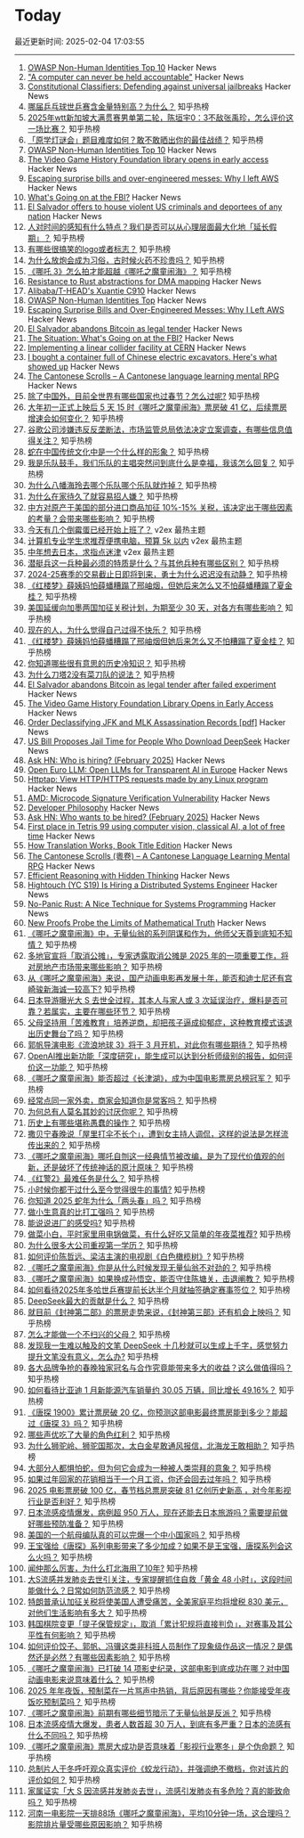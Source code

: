# Today

最近更新时间: 2025-02-04 17:03:55

--- 
1. [OWASP Non-Human Identities Top 10](https://owasp.org/www-project-non-human-identities-top-10/2025/) Hacker News
2. ["A computer can never be held accountable"](https://simonwillison.net/2025/Feb/3/a-computer-can-never-be-held-accountable/) Hacker News
3. [Constitutional Classifiers: Defending against universal jailbreaks](https://www.anthropic.com/research/constitutional-classifiers) Hacker News
4. [哪届乒乓球世乒赛含金量特别高？为什么？](https://www.zhihu.com/question/571948638) 知乎热榜
5. [2025年wtt新加坡大满贯赛男单第二轮，陈垣宇0：3不敌张禹珍，怎么评价这一场比赛？](https://www.zhihu.com/question/11246853151) 知乎热榜
6. [「原学灯谜会」题目难度如何？敢不敢晒出你的最佳战绩？](https://www.zhihu.com/question/11229537475) 知乎热榜
7. [OWASP Non-Human Identities Top 10](https://owasp.org/www-project-non-human-identities-top-10/) Hacker News
8. [The Video Game History Foundation library opens in early access](https://gamehistory.org/vghf-library-launch/) Hacker News
9. [Escaping surprise bills and over-engineered messes: Why I left AWS](https://travisbumgarner.dev/blog/leaving-aws) Hacker News
10. [What's Going on at the FBI?](https://www.lawfaremedia.org/article/the-situation--what-s-going-on-at-the-fbi) Hacker News
11. [El Salvador offers to house violent US criminals and deportees of any nation](https://www.cnn.com/2025/02/03/americas/el-salvador-migrant-deal-marco-rubio-intl-hnk/index.html) Hacker News
12. [人对时间的感知有什么特点？我们是否可以从心理层面最大化地「延长假期」？](https://www.zhihu.com/question/9650260774) 知乎热榜
13. [有哪些很搞笑的logo或者标志？](https://www.zhihu.com/question/285745955) 知乎热榜
14. [为什么放炮会成为习俗，古时候火药不珍贵吗？](https://www.zhihu.com/question/10551590372) 知乎热榜
15. [《哪吒 3》怎么拍才能超越《哪吒之魔童闹海》？](https://www.zhihu.com/question/11100249286) 知乎热榜
16. [Resistance to Rust abstractions for DMA mapping](https://lwn.net/SubscriberLink/1006805/f75d238e25728afe/) Hacker News
17. [Alibaba/T-HEAD's Xuantie C910](https://chipsandcheese.com/p/alibabat-heads-xuantie-c910) Hacker News
18. [OWASP Non-Human Identities Top](https://owasp.org/www-project-non-human-identities-top-10/) Hacker News
19. [Escaping Surprise Bills and Over-Engineered Messes: Why I Left AWS](https://travisbumgarner.dev/blog/leaving-aws) Hacker News
20. [El Salvador abandons Bitcoin as legal tender](https://ticotimes.net/2025/02/02/el-salvador-abandons-bitcoin-as-legal-tender-after-failed-experiment) Hacker News
21. [The Situation: What's Going on at the FBI?](https://www.lawfaremedia.org/article/the-situation--what-s-going-on-at-the-fbi) Hacker News
22. [Implementing a linear collider facility at CERN](https://newsline.linearcollider.org/2025/01/30/implementing-a-linear-collider-facility-at-cern/) Hacker News
23. [I bought a container full of Chinese electric excavators. Here's what showed up](https://electrek.co/2025/02/03/i-bought-a-container-full-of-chinese-electric-excavators-heres-what-showed-up/) Hacker News
24. [The Cantonese Scrolls – A Cantonese language learning mental RPG](https://cantoscrolls.com/) Hacker News
25. [除了中国外，目前全世界有哪些国家也过春节？怎么过呢?](https://www.zhihu.com/question/10847407365) 知乎热榜
26. [大年初一正式上映后 5 天 15 时《哪吒之魔童闹海》票房破 41 亿，后续票房增速会如何变化？](https://www.zhihu.com/question/11212448497) 知乎热榜
27. [谷歌公司涉嫌违反反垄断法，市场监管总局依法决定立案调查，有哪些信息值得关注？](https://www.zhihu.com/question/11246459538) 知乎热榜
28. [蛇在中国传统文化中是一个什么样的形象？](https://www.zhihu.com/question/10335566340) 知乎热榜
29. [我是乐队鼓手，我们乐队的主唱突然问到底什么是幸福，我该怎么回复？](https://www.zhihu.com/question/10919758245) 知乎热榜
30. [为什么八幡海玲去哪个乐队哪个乐队就炸掉？](https://www.zhihu.com/question/11066789007) 知乎热榜
31. [为什么在家待久了就容易招人嫌？](https://www.zhihu.com/question/11092736398) 知乎热榜
32. [中方对原产于美国的部分进口商品加征 10%-15% 关税，该决定出于哪些因素的考量？会带来哪些影响？](https://www.zhihu.com/question/11246969713) 知乎热榜
33. [今天有几个倒霉蛋已经开始上班了？](https://www.v2ex.com/t/1108799) v2ex 最热主题
34. [计算机专业学生求推荐便携电脑，预算 5k 以内](https://www.v2ex.com/t/1108792) v2ex 最热主题
35. [中年想去日本，求指点迷津](https://www.v2ex.com/t/1108789) v2ex 最热主题
36. [潜艇兵这一兵种最必须的特质是什么？与其他兵种有哪些区别？](https://www.zhihu.com/question/10691183980) 知乎热榜
37. [2024-25赛季的交易截止日即将到来，勇士为什么迟迟没有动静？](https://www.zhihu.com/question/11196188797) 知乎热榜
38. [《红楼梦》薛姨妈怕薛蟠糟蹋了邢岫烟，但她后来怎么又不怕薛蟠糟蹋了夏金桂？](https://www.zhihu.com/question/11165206966) 知乎热榜
39. [美国延缓向加墨两国加征关税计划，为期至少 30 天，对各方有哪些影响？](https://www.zhihu.com/question/11229061848) 知乎热榜
40. [现在的人，为什么觉得自己过得不快乐？](https://www.zhihu.com/question/11037822864) 知乎热榜
41. [《红楼梦》薛姨妈怕薛蟠糟蹋了邢岫烟但她后来怎么又不怕糟蹋了夏金桂？](https://www.zhihu.com/question/11165206966) 知乎热榜
42. [你知道哪些很有意思的历史冷知识？](https://www.zhihu.com/question/636695546) 知乎热榜
43. [为什么刀塔2没有菜刀队的说法？](https://www.zhihu.com/question/621478967) 知乎热榜
44. [El Salvador abandons Bitcoin as legal tender after failed experiment](https://ticotimes.net/2025/02/02/el-salvador-abandons-bitcoin-as-legal-tender-after-failed-experiment) Hacker News
45. [The Video Game History Foundation Library Opens in Early Access](https://gamehistory.org/vghf-library-launch/) Hacker News
46. [Order Declassifying JFK and MLK Assassination Records [pdf]](https://www.govinfo.gov/content/pkg/FR-2025-01-31/pdf/2025-02116.pdf) Hacker News
47. [US Bill Proposes Jail Time for People Who Download DeepSeek](https://www.404media.co/senator-hawley-proposes-jail-time-for-people-who-download-deepseek/) Hacker News
48. [Ask HN: Who is hiring? (February 2025)](https://news.ycombinator.com/item?id=42919502) Hacker News
49. [Open Euro LLM: Open LLMs for Transparent AI in Europe](https://openeurollm.eu/launch-press-release) Hacker News
50. [Httptap: View HTTP/HTTPS requests made by any Linux program](https://github.com/monasticacademy/httptap) Hacker News
51. [AMD: Microcode Signature Verification Vulnerability](https://github.com/google/security-research/security/advisories/GHSA-4xq7-4mgh-gp6w) Hacker News
52. [Developer Philosophy](https://qntm.org/devphilo) Hacker News
53. [Ask HN: Who wants to be hired? (February 2025)](https://news.ycombinator.com/item?id=42919500) Hacker News
54. [First place in Tetris 99 using computer vision, classical AI, a lot of free time](https://bpinzone.github.io/TetrisAI/) Hacker News
55. [How Translation Works, Book Title Edition](https://whatever.scalzi.com/2025/02/03/how-translation-works-book-title-edition/) Hacker News
56. [The Cantonese Scrolls (粵卷) – A Cantonese Language Learning Mental RPG](https://cantoscrolls.com/) Hacker News
57. [Efficient Reasoning with Hidden Thinking](https://arxiv.org/abs/2501.19201) Hacker News
58. [Hightouch (YC S19) Is Hiring a Distributed Systems Engineer](https://news.ycombinator.com/item?id=42920292) Hacker News
59. [No-Panic Rust: A Nice Technique for Systems Programming](https://blog.reverberate.org/2025/02/03/no-panic-rust.html) Hacker News
60. [New Proofs Probe the Limits of Mathematical Truth](https://www.quantamagazine.org/new-proofs-probe-the-limits-of-mathematical-truth-20250203/) Hacker News
61. [《哪吒之魔童闹海》中，无量仙翁的系列阴谋和作为，他师父天尊到底知不知情？](https://www.zhihu.com/question/11185493459) 知乎热榜
62. [多地官宣将「取消公摊」，专家透露取消公摊是 2025 年的一项重要工作，将对房地产市场带来哪些影响？](https://www.zhihu.com/question/7213640300) 知乎热榜
63. [从《哪吒之魔童闹海》来说，国产动画电影再发展十年，能否和迪士尼还有宫崎骏新海诚一较高下?](https://www.zhihu.com/question/11040741824) 知乎热榜
64. [日本导游曝光大 S 去世全过程，其本人与家人或 3 次延误治疗，爆料是否可靠？若属实，主要在哪些环节？](https://www.zhihu.com/question/11207243142) 知乎热榜
65. [父母坚持用「苦难教育」培养逆商，却把孩子逼成抑郁症，这种教育模式该退出历史舞台了吗？](https://www.zhihu.com/question/11139260940) 知乎热榜
66. [郭帆导演电影《流浪地球 3》将于 3 月开机，对此你有哪些期待？](https://www.zhihu.com/question/11210787557) 知乎热榜
67. [OpenAI推出新功能「深度研究」，能生成可以达到分析师级别的报告，如何评价这一功能？](https://www.zhihu.com/question/11182928800) 知乎热榜
68. [《哪吒之魔童闹海》能否超过《长津湖》，成为中国电影票房总榜冠军？](https://www.zhihu.com/question/10984454121) 知乎热榜
69. [经常点同一家外卖，商家会知道你是常客吗？](https://www.zhihu.com/question/436152940) 知乎热榜
70. [为何总有人莫名其妙的讨厌你呢？](https://www.zhihu.com/question/4786965026) 知乎热榜
71. [历史上有哪些堪称愚蠢的操作？](https://www.zhihu.com/question/6200928557) 知乎热榜
72. [撒贝宁春晚说「屋里打伞不长个」，遭到女主持人调侃，这样的说法是怎样流传出来的？](https://www.zhihu.com/question/10774856768) 知乎热榜
73. [《哪吒之魔童闹海》哪吒自刎这一经典情节被改编，是为了现代价值观的创新，还是破坏了传统神话的原汁原味？](https://www.zhihu.com/question/11039302175) 知乎热榜
74. [《红警2》最难任务是什么？](https://www.zhihu.com/question/647871255) 知乎热榜
75. [小时候你都干过什么至今觉得很牛的事情?](https://www.zhihu.com/question/629163697) 知乎热榜
76. [你知道 2025 蛇年为什么「两头春」吗？](https://www.zhihu.com/question/10463963944) 知乎热榜
77. [做小生意真的比打工强吗？](https://www.zhihu.com/question/22394536) 知乎热榜
78. [能说说进厂的感受吗?](https://www.zhihu.com/question/583932527) 知乎热榜
79. [做菜小白，平时家里用电锅做菜，有什么好吃又简单的年夜菜推荐?](https://www.zhihu.com/question/9561848686) 知乎热榜
80. [为什么很多大公司重视第一学历？](https://www.zhihu.com/question/10499466615) 知乎热榜
81. [如何评价陈哲远、梁洁主演的电视剧《白色橄榄树》?](https://www.zhihu.com/question/10913208108) 知乎热榜
82. [《哪吒之魔童闹海》你是从什么时候发现无量仙翁不对劲的？](https://www.zhihu.com/question/11172707387) 知乎热榜
83. [《哪吒之魔童闹海》如果换成孙悟空，能否守住陈塘关，击退阐教？](https://www.zhihu.com/question/11114490507) 知乎热榜
84. [如何看待2025年多哈世乒赛提前长达半个月就抽签确定赛事签位？](https://www.zhihu.com/question/11191656110) 知乎热榜
85. [DeepSeek最大的贡献是什么？](https://www.zhihu.com/question/10871098957) 知乎热榜
86. [就目前《封神第二部》的票房走势来说，《封神第三部》还有机会上映吗？](https://www.zhihu.com/question/11083985185) 知乎热榜
87. [怎么才能做一个不扫兴的父母？](https://www.zhihu.com/question/10240918639) 知乎热榜
88. [发现我一生难以触及的文笔 DeepSeek 十几秒就可以生成上千字，感觉努力提升文笔没有意义，怎么办?](https://www.zhihu.com/question/11067457870) 知乎热榜
89. [各大品牌争抢的春晚独家冠名与合作究竟能带来多大的收益？这么做值得吗？](https://www.zhihu.com/question/10829038958) 知乎热榜
90. [如何看待比亚迪 1 月新能源汽车销量约 30.05 万辆，同比增长 49.16%？](https://www.zhihu.com/question/11126624604) 知乎热榜
91. [《唐探 1900》累计票房破 20 亿，你预测这部电影最终票房能到多少？能超过《唐探 3》吗？](https://www.zhihu.com/question/10946699177) 知乎热榜
92. [哪些声优吃了大量的角色红利？](https://www.zhihu.com/question/660556692) 知乎热榜
93. [为什么狮驼岭、狮驼国那次，太白金星敢通风报信，北海龙王敢相助？](https://www.zhihu.com/question/9642279684) 知乎热榜
94. [大部分人都惧怕蛇，但为何它会成为一种被人类崇拜的意象？](https://www.zhihu.com/question/9752079924) 知乎热榜
95. [如果过年回家的花销相当于一个月工资，你还会回去过年吗？](https://www.zhihu.com/question/10586548416) 知乎热榜
96. [2025 电影票房破 100 亿，春节档总票房突破 81 亿创历史新高 ，对今年影视行业是否利好？](https://www.zhihu.com/question/11049094830) 知乎热榜
97. [日本流感疫情爆发，病例超 950 万人，现在还能去日本旅游吗？需要提前做好哪些预防准备？](https://www.zhihu.com/question/11171087295) 知乎热榜
98. [美国的一个航母编队真的可以完爆一个中小国家吗？](https://www.zhihu.com/question/11044506353) 知乎热榜
99. [王宝强给《唐探》系列电影带来了多少加成？如果不是王宝强，唐探系列会这么火吗？](https://www.zhihu.com/question/10952238640) 知乎热榜
100. [闻仲那么厉害，为什么打北海用了10年?](https://www.zhihu.com/question/10922043904) 知乎热榜
101. [大S流感并发肺炎去世引关注，专家提醒抓住自救「黄金 48 小时」，这段时间能做什么？日常如何防范流感？](https://www.zhihu.com/question/11185166283) 知乎热榜
102. [特朗普承认加征关税将使美国人遭受痛苦，全美家庭平均将增税 830 美元，对他们生活影响有多大？](https://www.zhihu.com/question/11158179045) 知乎热榜
103. [韩国棋院变更「提子保管规定」，取消「累计犯规将直接判负」，对赛事及其公平性有何影响？](https://www.zhihu.com/question/11193069265) 知乎热榜
104. [如何评价饺子、郭帆、冯骥这类非科班人员制作了现象级作品这一情况？是偶然还是必然？有哪些因素影响？](https://www.zhihu.com/question/11112689336) 知乎热榜
105. [《哪吒之魔童闹海》已打破 14 项影史纪录，这部电影到底成功在哪？对中国动画电影来说意味着什么？](https://www.zhihu.com/question/11091826662) 知乎热榜
106. [2025 年年夜饭，预制菜在一片骂声中热销，背后原因有哪些？你能接受年夜饭吃预制菜吗？](https://www.zhihu.com/question/11055714351) 知乎热榜
107. [《哪吒之魔童闹海》前期有哪些细节暗示了无量仙翁是反派？](https://www.zhihu.com/question/11172707387) 知乎热榜
108. [日本流感疫情大爆发，患者人数首超 30 万人，到底有多严重？日本的流感有什么不同吗？](https://www.zhihu.com/question/11166736257) 知乎热榜
109. [《哪吒之魔童闹海》票房大成功是否意味着「影视行业寒冬」是个伪命题？](https://www.zhihu.com/question/11145686280) 知乎热榜
110. [总制片人于冬呼吁观众真实评价《蛟龙行动》，并强调绝不撤档，你对该片的评价如何？](https://www.zhihu.com/question/11095522530) 知乎热榜
111. [家属证实「大 S 因流感并发肺炎去世」，流感引发肺炎有多危险？真的能致命吗？](https://www.zhihu.com/question/11164816670) 知乎热榜
112. [河南一电影院一天排88场《哪吒之魔童闹海》，平均10分钟一场，这合理吗？影院排片量受哪些原因影响？](https://www.zhihu.com/question/11109853412) 知乎热榜
